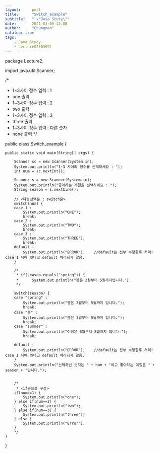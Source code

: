 ```yaml
---
layout:     post
title:      "Switch_example"
subtitle:   " \"Java Stuty\""
date:       2021-03-09 12:00
author:     "Chungman"
catalog: true
tags:
    - Java_Study
    - Lecture02(0309)
---
```


package Lecture2;

import java.util.Scanner;

/*
 * 1~3사이 정수 입력 : 1
 * one 출력
 * 1~3사이 정수 입력 : 2
 * two 출력
 * 1~3사이 정수 입력 : 3
 * three 출력
 * 1~3사이 정수 입력 : 다른 숫자
 * none 출력
 */

public class Switch_example {

	public static void main(String[] args) {
		
		Scanner sc = new Scanner(System.in);
		System.out.println("1~3 사이의 정수를 선택하세요 : ");
		int num = sc.nextInt();
		
		Scanner s = new Scanner(System.in);
		System.out.println("좋아하는 계절을 선택하세요 : ");
		String season = s.nextLine();
		
		// <다중선택문 : switch문>
		switch(num) {
		case 1 :
			System.out.println("ONE");
			break;
		case 2 :
			System.out.println("TWO");
			break;
		case 3 :
			System.out.println("THREE");
			break;
		default :
			System.out.println("ERROR");	//default는 전부 수행한후 처리! case 1 뒤에 잇다고 default 처리되지 않음.
		}
		
		/*
		 * if(season.equals("spring")) {
		 * 		System.out.println("봄은 3월부터 5월까지입니다.");
		 */
		
		switch(season) {
		case "spring" :
			System.out.println("봄은 3월부터 5월까지 입니다.");
			break;
		case "봄" :
			System.out.println("봄은 3월부터 5월까지 입니다.");
			break;
		case "summer" :
			System.out.println("여름은 6월부터 8월까지 입니다.");
			break;
		
		default :
			System.out.println("ERROR");	//default는 전부 수행한후 처리! case 1 뒤에 잇다고 default 처리되지 않음.
		}
		System.out.println("선택하신 숫자는 " + num + "이고 좋아하는 계절은 " + season + "입니다.");
		
		
		/*
		 * <if문으로 구성>
		if(num==1) {
			System.out.println("one");
		} else if(num==2) {
			System.out.println("two");
		} else if(num==3) {
			System.out.println("three");
		} else {
			System.out.println("Error");
		}
		*/
	}
}
